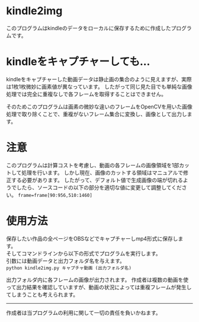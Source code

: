 # kindle2img

このプログラムはkindleのデータをローカルに保存するために作成したプログラムです。

# kindleをキャプチャーしても...
kindleをキャプチャーした動画データは静止画の集合のように見えますが、実際は1枚1枚微妙に画素値が異なっています。
したがって同じ見た目でも単純な画像処理では完全に重複なしで各フレームを取得することはできません。


そのためこのプログラムは画素の微妙な違いのフレームをOpenCVを用いた画像処理で取り除くことで、重複がないフレーム集合に変換し、画像として出力します。

# 注意
このプログラムは計算コストを考慮し、動画の各フレームの画像領域を1部カットして処理を行います。
しかし現在、画像のカットする領域はマニュアルで修正する必要があります。
したがって、デフォルト値で生成画像の端が切れるようでしたら、ソースコードの以下の部分を適切な値に変更して調整してください。
```frame=frame[90:956,510:1460]```

# 使用方法

保存したい作品の全ページをOBSなどでキャプチャーしmp4形式に保存します。<br>
そしてコマンドラインから以下の形式でプログラムを実行します。<br>
引数には動画データと出力フォルダ名を与えます。<br>
```python kindle2img.py キャプチャ動画 (出力フォルダ名)```


出力フォルダ内に各フレームの画像が出力されます。
作成者は複数の動画を使って出力結果を確認していますが、動画の状況によっては重複フレームが発生してしまうことも考えられます。

-------------------------------
作成者は当プログラムの利用に関して一切の責任を負いかねます。
